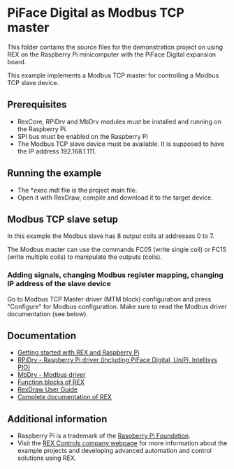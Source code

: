 ﻿PiFace Digital as Modbus TCP master 
===================================
 
This folder contains the source files for the demonstration project on using
REX on the Raspberry Pi minicomputer with the PiFace Digital
expansion board. 

This example implements a Modbus TCP master for controlling a Modbus TCP slave
device.

## Prerequisites ##

- RexCore, RPiDrv and MbDrv modules must be installed and running on the Raspberry Pi.
- SPI bus must be enabled on the Raspberry Pi
- The Modbus TCP slave device must be available. It is supposed to have the IP address 
192.168.1.111.

## Running the example ##

- The **exec.mdl* file is the project main file.
- Open it with RexDraw, compile and download it to the target device.

## Modbus TCP slave setup ##
In this example the Modbus slave has 8 output coils at addresses 0 to 7. 

The Modbus master can use the commands FC05 (write single coil) or FC15 (write 
multiple coils) to manipulate the outputs (coils). 

### Adding signals, changing Modbus register mapping, changing IP address of the slave device ###

Go to Modbus TCP Master driver (MTM block) configuration and press "Configure" 
for Modbus configuration. Make sure to read the Modbus driver documentation (see below).

## Documentation ##

- [Getting started with REX and Raspberry Pi](https://www.rexcontrols.com/media/2.50.5/doc/ENGLISH/MANUALS/RexGettingStarted/RexGettingStarted_RasPi_ENG.html)
- [RPiDrv - Raspberry Pi driver (including PiFace Digital, UniPi, Intellisys PIO)](https://www.rexcontrols.com/media/2.50.5/doc/ENGLISH/MANUALS/RPiDrv/RPiDrv_ENG.html)
- [MbDrv - Modbus driver](https://www.rexcontrols.com/media/2.50.5/doc/ENGLISH/MANUALS/MbDrv/MbDrv_ENG.html)
- [Function blocks of REX](https://www.rexcontrols.com/media/2.50.5/doc/ENGLISH/MANUALS/BRef/BRef_ENG.html)
- [RexDraw User Guide](https://www.rexcontrols.com/media/2.50.5/doc/ENGLISH/MANUALS/RexDraw/RexDraw_ENG.html)
- [Complete documentation of REX](http://www.rexcontrols.com/documentation-and-support)

## Additional information ##

- Raspberry Pi is a trademark of the [Raspberry Pi Foundation](http://www.raspberrypi.org).
- Visit the [REX Controls company webpage](http://www.rexcontrols.com) 
for more information about the example projects and developing advanced 
automation and control solutions using REX.